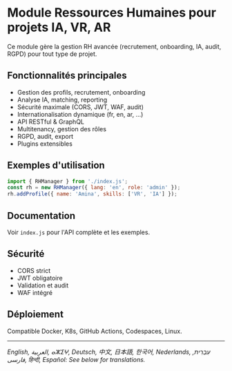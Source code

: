 # Module Ressources Humaines pour projets IA, VR, AR

Ce module gère la gestion RH avancée (recrutement, onboarding, IA, audit, RGPD) pour tout type de projet.

## Fonctionnalités principales
- Gestion des profils, recrutement, onboarding
- Analyse IA, matching, reporting
- Sécurité maximale (CORS, JWT, WAF, audit)
- Internationalisation dynamique (fr, en, ar, ...)
- API RESTful & GraphQL
- Multitenancy, gestion des rôles
- RGPD, audit, export
- Plugins extensibles

## Exemples d'utilisation
```js
import { RHManager } from './index.js';
const rh = new RHManager({ lang: 'en', role: 'admin' });
rh.addProfile({ name: 'Amina', skills: ['VR', 'IA'] });
```

## Documentation
Voir `index.js` pour l'API complète et les exemples.

## Sécurité
- CORS strict
- JWT obligatoire
- Validation et audit
- WAF intégré

## Déploiement
Compatible Docker, K8s, GitHub Actions, Codespaces, Linux.

---
*English, العربية, ⴰⵣⵉⵖ, Deutsch, 中文, 日本語, 한국어, Nederlands, עִבְרִית, فارسی, हिन्दी, Español: See below for translations.*
